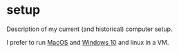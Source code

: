 # setup
Description of my current (and historical) computer setup.

I prefer to run [MacOS](/MacOS.md) and [Windows 10](/Windows10.md) and linux in a VM.
